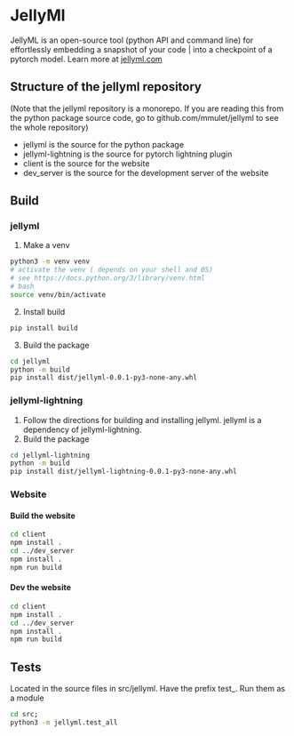 # JellyMl

JellyML is an open-source tool (python API and command line) for effortlessly embedding a snapshot of your code 
             | into a checkpoint of a pytorch model.
Learn more at [jellyml.com](https://jellyml.com)

## Structure of the jellyml repository
(Note that the jellyml repository is a monorepo. If you are
reading this from the python package source code,
go to github.com/mmulet/jellyml to see the whole repository)

- jellyml is the source for the python package
- jellyml-lightning is the source for pytorch lightning plugin
- client is the source for the website
- dev_server is the source for the development server of the website

## Build

### jellyml

1. Make a venv
```sh
python3 -m venv venv
# activate the venv ( depends on your shell and OS)
# see https://docs.python.org/3/library/venv.html
# bash
source venv/bin/activate
```
2. Install build
```sh
pip install build
```
3.  Build the package
```sh
cd jellyml
python -m build
pip install dist/jellyml-0.0.1-py3-none-any.whl
```

### jellyml-lightning
1. Follow the directions for building and installing jellyml.
   jellyml is a dependency of jellyml-lightning.
2. Build the package
```sh
cd jellyml-lightning
python -m build
pip install dist/jellyml-lightning-0.0.1-py3-none-any.whl
```

### Website

#### Build the website

```sh
cd client
npm install .
cd ../dev_server
npm install .
npm run build
```

#### Dev the website

```sh
cd client
npm install .
cd ../dev_server
npm install .
npm run build
```

## Tests

Located in the source files in src/jellyml. Have the prefix test\_.
Run them as a module

```sh
cd src;
python3 -m jellyml.test_all
```
